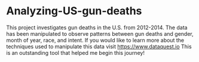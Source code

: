 # Analyzing-US-gun-deaths

This project investigates gun deaths in the U.S. from 2012-2014.
The data has been manipulated to observe patterns between gun deaths and gender, month of year, race, and intent.
If you would like to learn more about the techniques used to manipulate this data visit https://www.dataquest.io This is an outstanding tool that helped me begin this journey!
